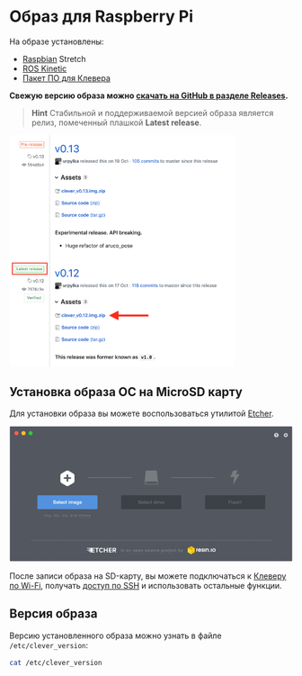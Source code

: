 # Образ для Raspberry Pi

На образе установлены:

* [Raspbian](https://www.raspberrypi.org/downloads/raspbian/) Stretch
* [ROS Kinetic](http://wiki.ros.org/kinetic)
* [Пакет ПО для Клевера](https://github.com/CopterExpress/clever)

**Свежую версию образа можно [скачать на GitHub в разделе Releases](https://github.com/CopterExpress/clever/releases).**

> **Hint** Стабильной и поддерживаемой версией образа является релиз, помеченный плашкой **Latest release**.

<img src="../assets/image.png" width=400 alt="Скачивание образа">

## Установка образа ОС на MicroSD карту

Для установки образа вы можете воспользоваться утилитой [Etcher](https://etcher.io).

[![Etcher](../assets/etcher.gif)](https://etcher.io)

После записи образа на SD-карту, вы можете подключаться к [Клеверу по Wi-Fi](wifi.md), получать [доступ по SSH](ssh.md) и использовать остальные функции.

## Версия образа

Версию установленного образа можно узнать в файле `/etc/clever_version`:

```bash
cat /etc/clever_version
```
